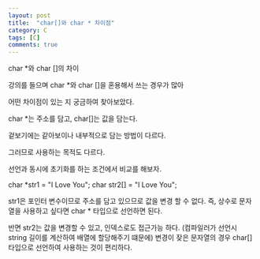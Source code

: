 ```yaml
---
layout: post
title:  "char[]와 char * 차이점"
category: C
tags: [C]
comments: true
---
```


char *와 char []의 차이

강의를 들으며 char *와 char []을 혼용해서 쓰는 경우가 많아 

어떤 차이점이 있는 지 궁금하여 찾아보았다.

char *는 주소를 담고, char[]는 값을 담는다.

겉보기에는 같아보이나 내부적으로 담는 방법이 다르다.

그러므로 사용하는 목적도 다르다.

선언과 동시에 초기화를 하는 조건에서 비교를 해보자.

char *str1 = "I Love You";
char str2[] = "I Love You";

str1은 포인터 변수이므로 주소를 담고 있으므로 값을 변경 할 수 없다.
즉, 상수로 문자열을 사용하고 싶다면 char * 타입으로 선언하면 된다.

반면 str2는 값을 변경할 수 있고, 인덱스로도 접근가능 하다. (컴파일러가 선언시 string 길이를 계산하여 배열에 할당해주기 떄문에)
변경이 잦은 문자열의 경우 char[] 타입으로 선언하여 사용하는 것이 편리하다.

